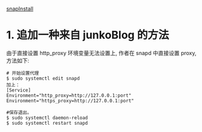   [snapInstall](https://kuricat.com/gist/snap-install-too-slow-zmbjy)
  
# 1.  追加一种来自 junkoBlog 的方法
  由于直接设置 http_proxy 环境变量无法设置上, 作者在 snapd 中直接设置 proxy, 方法如下:
    
    # 开始设置代理
    $ sudo systemctl edit snapd
    加上：
    [Service]
    Environment="http_proxy=http://127.0.0.1:port"
    Environment="https_proxy=http://127.0.0.1:port"

    #保存退出。
    $ sudo systemctl daemon-reload
    $ sudo systemctl restart snapd
